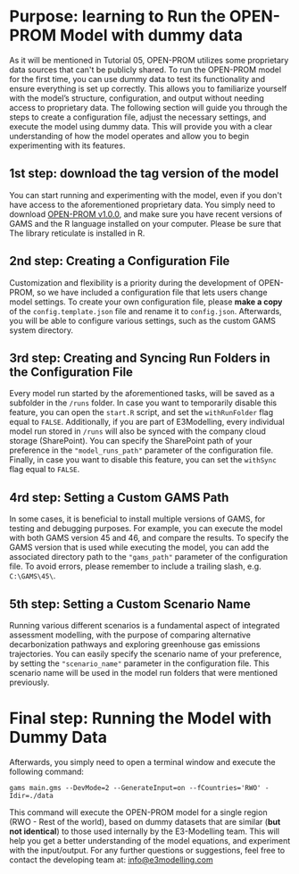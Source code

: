# Purpose: learning to Run the OPEN-PROM Model with dummy data
As it will be mentioned in Tutorial 05, OPEN-PROM utilizes some proprietary data sources that can't be publicly shared. To run the OPEN-PROM model for the first time, you can use dummy data to test its functionality and ensure everything is set up correctly. This allows you to familiarize yourself with the model’s structure, configuration, and output without needing access to proprietary data. The following section will guide you through the steps to create a configuration file, adjust the necessary settings, and execute the model using dummy data. This will provide you with a clear understanding of how the model operates and allow you to begin experimenting with its features.

## 1st step: download the tag version of the model
 You can start running and experimenting with the model, even if you don't have access to the aforementioned proprietary data. You simply need to download [OPEN-PROM v1.0.0](https://github.com/e3modelling/OPEN-PROM/releases/tag/v1.0.0), and make sure you have recent versions of GAMS and the R language installed on your computer. Please be sure that The library reticulate is installed in R.

## 2nd step: Creating a Configuration File
Customization and flexibility is a priority during the development of OPEN-PROM, so we have included a configuration file that lets users change model settings. To create your own configuration file, please **make a copy** of the `config.template.json` file and rename it to `config.json`. Afterwards, you will be able to configure various settings, such as the custom GAMS system directory. 

## 3rd step: Creating and Syncing Run Folders in the Configuration File
Every model run started by the aforementioned tasks, will be saved as a subfolder in the `/runs` folder. In case you want to temporarily disable this feature, you can open the `start.R` script, and set the `withRunFolder` flag equal to `FALSE`. Additionally, if you are part of E3Modelling, every individual model run stored in `/runs` will also be synced with the company cloud storage (SharePoint). You can specify the SharePoint path of your preference in the `"model_runs_path"` parameter of the configuration file. Finally, in case you want to disable this feature, you can set the `withSync` flag equal to `FALSE`.

## 4rd step: Setting a Custom GAMS Path
In some cases, it is beneficial to install multiple versions of GAMS, for testing and debugging purposes. For example, you can execute the model with both GAMS version 45 and 46, and compare the results. To specify the GAMS version that is used while executing the model, you can add the associated directory path to the `"gams_path"` parameter of the configuration file. To avoid errors, please remember to include a trailing slash, e.g. `C:\GAMS\45\`.

## 5th step: Setting a Custom Scenario Name
Running various different scenarios is a fundamental aspect of integrated assessment modelling, with the purpose of comparing alternative decarbonization pathways and exploring greenhouse gas emissions trajectories. You can easily specify the scenario name of your preference, by setting the `"scenario_name"` parameter in the configuration file. This scenario name will be used in the model run folders that were mentioned previously.

# Final step: Running the Model with Dummy Data
 Afterwards, you simply need to open a terminal window and execute the following command:  

`gams main.gms --DevMode=2 --GenerateInput=on --fCountries='RWO' -Idir=./data`

This command will execute the OPEN-PROM model for a single region (RWO - Rest of the world), based on dummy datasets that are similar (**but not identical**) to those used internally by the E3-Modelling team. This will help you get a better understanding of the model equations, and experiment with the input/output.
 For any further questions or suggestions, feel free to contact the developing team at: info@e3modelling.com
